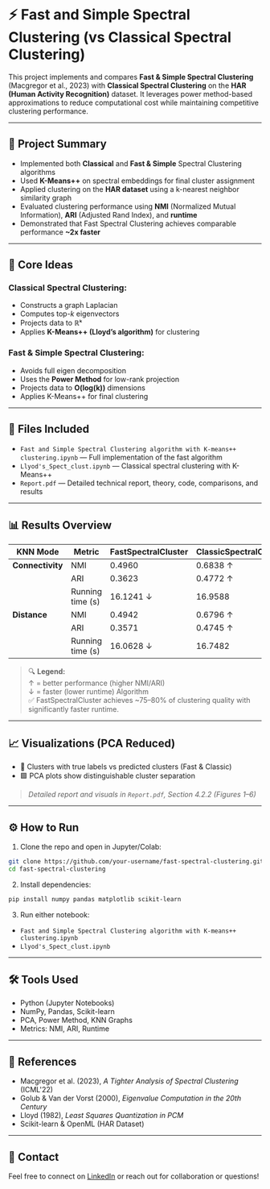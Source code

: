 # ⚡ Fast and Simple Spectral Clustering (vs Classical Spectral Clustering)

This project implements and compares **Fast & Simple Spectral Clustering** (Macgregor et al., 2023) with **Classical Spectral Clustering** on the **HAR (Human Activity Recognition)** dataset. It leverages power method-based approximations to reduce computational cost while maintaining competitive clustering performance.

---

## 🚀 Project Summary

- Implemented both **Classical** and **Fast & Simple** Spectral Clustering algorithms
- Used **K-Means++** on spectral embeddings for final cluster assignment
- Applied clustering on the **HAR dataset** using a k-nearest neighbor similarity graph
- Evaluated clustering performance using **NMI** (Normalized Mutual Information), **ARI** (Adjusted Rand Index), and **runtime**
- Demonstrated that Fast Spectral Clustering achieves comparable performance **~2x faster**

---

## 🧠 Core Ideas

### Classical Spectral Clustering:
- Constructs a graph Laplacian
- Computes top-*k* eigenvectors
- Projects data to ℝᵏ
- Applies **K-Means++ (Lloyd’s algorithm)** for clustering

### Fast & Simple Spectral Clustering:
- Avoids full eigen decomposition
- Uses the **Power Method** for low-rank projection
- Projects data to **O(log(k))** dimensions
- Applies K-Means++ for final clustering

---

## 📂 Files Included

- `Fast and Simple Spectral Clustering algorithm with K-means++ clustering.ipynb` — Full implementation of the fast algorithm
- `Llyod's_Spect_clust.ipynb` — Classical spectral clustering with K-Means++
- `Report.pdf` — Detailed technical report, theory, code, comparisons, and results

---

## 📊 Results Overview

| **KNN Mode**     | **Metric**       | **FastSpectralCluster** | **ClassicSpectralCluster** |
|------------------|------------------|--------------------------|-----------------------------|
| **Connectivity** | NMI              | 0.4960                   | 0.6838 ↑                    |
|                  | ARI              | 0.3623                   | 0.4772 ↑                    |
|                  | Running time (s) | 16.1241 ↓                | 16.9588                     |
| **Distance**     | NMI              | 0.4942                   | 0.6796 ↑                    |
|                  | ARI              | 0.3571                   | 0.4745 ↑                    |
|                  | Running time (s) | 16.0628 ↓                | 16.7482                     |

> 🔍 **Legend:**  
> ↑ = better performance (higher NMI/ARI)  
> ↓ = faster (lower runtime) Algorithm         
> ✅ FastSpectralCluster achieves ~75–80% of clustering quality with significantly faster runtime.

---

## 📈 Visualizations (PCA Reduced)

- 📌 Clusters with true labels vs predicted clusters (Fast & Classic)
- 🟪 PCA plots show distinguishable cluster separation

> *Detailed report and visuals in `Report.pdf`, Section 4.2.2 (Figures 1–6)*

---

## ⚙️ How to Run

1. Clone the repo and open in Jupyter/Colab:
```bash
git clone https://github.com/your-username/fast-spectral-clustering.git
cd fast-spectral-clustering
```

2. Install dependencies:
```bash
pip install numpy pandas matplotlib scikit-learn
```

3. Run either notebook:
- `Fast and Simple Spectral Clustering algorithm with K-means++ clustering.ipynb`
- `Llyod's_Spect_clust.ipynb`

---

## 🛠 Tools Used

- Python (Jupyter Notebooks)
- NumPy, Pandas, Scikit-learn
- PCA, Power Method, KNN Graphs
- Metrics: NMI, ARI, Runtime

---

## 📘 References

- Macgregor et al. (2023), *A Tighter Analysis of Spectral Clustering* (ICML'22)  
- Golub & Van der Vorst (2000), *Eigenvalue Computation in the 20th Century*  
- Lloyd (1982), *Least Squares Quantization in PCM*  
- Scikit-learn & OpenML (HAR Dataset)

---

## 📩 Contact

Feel free to connect on [LinkedIn](https://www.linkedin.com/in/prannoy-k/) or reach out for collaboration or questions!
